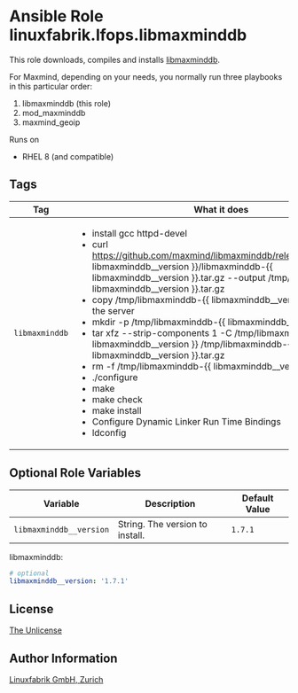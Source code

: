 # Ansible Role linuxfabrik.lfops.libmaxminddb

This role downloads, compiles and installs [libmaxminddb](https://github.com/maxmind/libmaxminddb/).

For Maxmind, depending on your needs, you normally run three playbooks in this particular order:

1. libmaxminddb (this role)
2. mod_maxminddb
3. maxmind_geoip

Runs on

* RHEL 8 (and compatible)


## Tags

| Tag                   | What it does                                 |
| ---                   | ------------                                 |
| `libmaxminddb`        | <ul><li>install gcc httpd-devel</li><li>curl https://github.com/maxmind/libmaxminddb/releases/download/{{ libmaxminddb__version }}/libmaxminddb-{{ libmaxminddb__version }}.tar.gz --output /tmp/libmaxminddb-{{ libmaxminddb__version }}.tar.gz</li><li>copy /tmp/libmaxminddb-{{ libmaxminddb__version }}.tar.gz to the server</li><li>mkdir -p /tmp/libmaxminddb-{{ libmaxminddb__version }}</li><li>tar xfz --strip-components 1 -C /tmp/libmaxminddb-{{ libmaxminddb__version }} /tmp/libmaxminddb-{{ libmaxminddb__version }}.tar.gz</li><li>rm -f /tmp/libmaxminddb-{{ libmaxminddb__version }}.tar.gz</li><li>./configure</li><li>make</li><li>make check</li><li>make install</li><li>Configure Dynamic Linker Run Time Bindings</li><li>ldconfig</li></ul> |


## Optional Role Variables

| Variable | Description | Default Value |
| -------- | ----------- | ------------- |
| `libmaxminddb__version` | String. The version to install. | `1.7.1` |

libmaxminddb:
```yaml
# optional
libmaxminddb__version: '1.7.1'
```


## License

[The Unlicense](https://unlicense.org/)


## Author Information

[Linuxfabrik GmbH, Zurich](https://www.linuxfabrik.ch)
